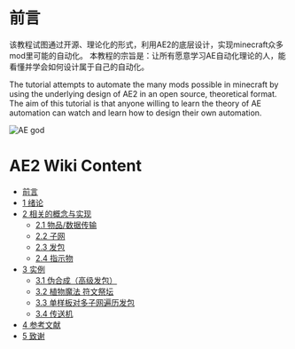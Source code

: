 # 前言

该教程试图通过开源、理论化的形式，利用AE2的底层设计，实现minecraft众多mod里可能的自动化。 本教程的宗旨是：让所有愿意学习AE自动化理论的人，能看懂并学会如何设计属于自己的自动化。

The tutorial attempts to automate the many mods possible in minecraft by using the underlying design of AE2 in an open source, theoretical format. The aim of this tutorial is that anyone willing to learn the theory of AE automation can watch and learn how to design their own automation.

![AE god](https://github.com/philogos/Applied-Energistics-2-From-Mastery-to-Ultimate-tutorial-series/assets/113762899/478cdd5a-6b31-4129-9462-c66843be1247)

# AE2 Wiki Content
* [前言](../AE2-Wiki/README.md)
* [1 绪论](../AE2-Wiki/1-xu-lun.md)
* [2 相关的概念与实现](../AE2-Wiki/2-xiang-guan-de-gai-nian-yu-shi-xian/README.md)
  * [2.1 物品/数据传输](../AE2-Wiki/2-xiang-guan-de-gai-nian-yu-shi-xian/2.1-wu-pin-shu-ju-chuan-shu.md)
  * [2.2 子网](../AE2-Wiki/2-xiang-guan-de-gai-nian-yu-shi-xian/2.2-zi-wang.md)
  * [2.3 发包](../AE2-Wiki/2-xiang-guan-de-gai-nian-yu-shi-xian/2.3-fa-bao.md)
  * [2.4 指示物](../AE2-Wiki/2-xiang-guan-de-gai-nian-yu-shi-xian/2.4-zhi-shi-wu.md)
* [3 实例](../AE2-Wiki/3-shi-li/README.md)
  * [3.1 伪合成（高级发包）](../AE2-Wiki/3-shi-li/3.1-wei-he-cheng-gao-ji-fa-bao.md)
  * [3.2 植物魔法 符文祭坛](../AE2-Wiki/3-shi-li/3.2-zhi-wu-mo-fa-fu-wen-ji-tan.md)
  * [3.3 单样板对多子网遍历发包](../AE2-Wiki/3-shi-li/3.3-dan-yang-ban-dui-duo-zi-wang-bian-li-fa-bao.md)
  * [3.4 传送机](../AE2-Wiki/3-shi-li/3.4-chuan-song-ji.md)
* [4 参考文献](../AE2-Wiki/4-can-kao-wen-xian.md)
* [5 致谢](../AE2-Wiki/5-zhi-xie.md)
